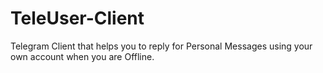 # TeleUser-Client
Telegram Client that helps you to reply for Personal Messages using your own account when you are Offline.
